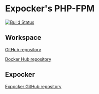 # Expocker's PHP-FPM

[![Build Status](https://travis-ci.org/expocker/php-fpm.svg?branch=master)](https://travis-ci.org/expocker/php-fpm)


## Workspace

[GitHub repository](https://github.com/Expocker/workspace)

[Docker Hub repository](https://hub.docker.com/r/expocker/workspace)

## Expocker

[Expocker GitHub repository](https://github.com/Expocker/expocker)
